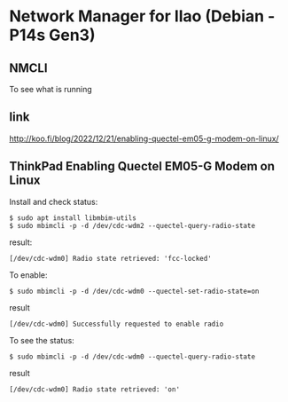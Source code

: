 # Network Manager for llao (Debian - P14s Gen3)

## NMCLI
To see what is running

## link
http://koo.fi/blog/2022/12/21/enabling-quectel-em05-g-modem-on-linux/

##  ThinkPad Enabling Quectel EM05-G Modem on Linux
Install and check status:
```
$ sudo apt install libmbim-utils
$ sudo mbimcli -p -d /dev/cdc-wdm2 --quectel-query-radio-state
```
result:
```
[/dev/cdc-wdm0] Radio state retrieved: 'fcc-locked'
```

To enable:
```
$ sudo mbimcli -p -d /dev/cdc-wdm0 --quectel-set-radio-state=on
```
result
```
[/dev/cdc-wdm0] Successfully requested to enable radio
```

To see the status:
```
$ sudo mbimcli -p -d /dev/cdc-wdm0 --quectel-query-radio-state
```
result
```
[/dev/cdc-wdm0] Radio state retrieved: 'on'
```
